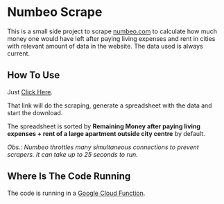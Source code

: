# Numbeo Scrape

This is a small side project to scrape [numbeo.com](https://www.numbeo.com) to calculate how much money one would have left after paying living expenses and rent in cities with relevant amount of data in the website. The data used is always current.

## How To Use

Just [Click Here](https://us-central1-numbeo-scrape.cloudfunctions.net/remaining-money).

That link will do the scraping, generate a spreadsheet with the data and start the download.

The spreadsheet is sorted by **Remaining Money after paying living expenses + rent of a large apartment outside city centre** by default.

*Obs.: Numbeo throttles many simultaneous connections to prevent scrapers. It can take up to 25 seconds to run.*

## Where Is The Code Running

The code is running in a [Google Cloud Function](https://cloud.google.com/functions).
